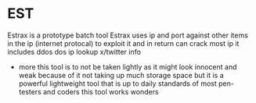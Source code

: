 # EST
Estrax is a prototype batch tool
Estrax uses ip and port against other items in the ip (internet protocal) to exploit it and in return can crack most ip it includes
ddos
dos
ip lookup
x/twitter info
+ more
this tool is to not be taken lightly as it might look innocent and weak because of it not taking up much storage space but
it is a powerful lightweight tool that is up to daily standards of most pen-testers and coders this tool works wonders

